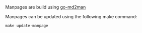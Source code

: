 Manpages are build using [go-md2man](https://github.com/cpuguy83/go-md2man)

Manpages can be updated using the following make command:

```
make update-manpage
```

